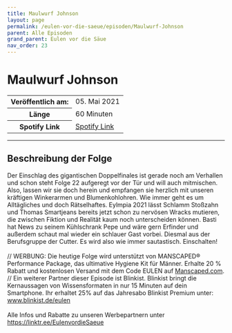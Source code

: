```yaml
---
title: Maulwurf Johnson
layout: page
permalink: /eulen-vor-die-saeue/episoden/Maulwurf-Johnson
parent: Alle Episoden
grand_parent: Eulen vor die Säue
nav_order: 23
---
```


# Maulwurf Johnson
<table class="resp-table dcf-table dcf-table-responsive dcf-table-bordered dcf-table-striped dcf-w-100%">
                    <tbody>
                        <tr>
                            <th scope="row">Veröffentlich am:</th>
                            <td data-label="Veröffentlich am:">05. Mai 2021</td>
                        </tr>
                        <tr>
                            <th scope="row">Länge </th>
                            <td data-label="Länge ">60 Minuten</td>
                        </tr><tr>
                                <th scope="row">Spotify Link</th>
                                <td data-label="Spotify Link"><a href="https://open.spotify.com/episode/3KEo2JKFC75bM18sDui5iA">Spotify Link</a></td>
                            </tr></tbody>
                </table>

***

## Beschreibung der Folge

<div>
Der Einschlag des gigantischen Doppelfinales ist gerade noch am Verhallen und schon steht Folge 22 aufgeregt vor der Tür und will auch mitmischen. Also, lassen wir sie doch herein und empfangen sie herzlich mit unseren kräftigen Winkerarmen und Blumenkohlohren. Wie immer geht es um Alltägliches und doch Rätselhaftes. Eylmpia 2021 lässt Schlamm Stoßzahn und Thomas Smartjeans bereits jetzt schon zu nervösen Wracks mutieren, die zwischen Fiktion und Realität kaum noch unterscheiden können. Basti hat News zu seinem Kühlschrank Pepe und wäre gern Erfinder und außerdem schaut mal wieder ein schlauer Gast vorbei. Diesmal aus der Berufsgruppe der Cutter. Es wird also wie immer sautastisch. Einschalten! <br>  <br> // WERBUNG: Die heutige Folge wird unterstützt von MANSCAPED® Performance Package, das ultimative Hygiene Kit für Männer. Erhalte 20 % Rabatt und kostenlosen Versand mit dem Code EULEN auf <a href="Manscaped.com">Manscaped.com</a>. // Ein weiterer Partner dieser Episode ist Blinkist. Blinkist bringt die Kernaussagen von Wissensformaten in nur 15 Minuten auf dein Smartphone. Ihr erhaltet 25% auf das Jahresabo Blinkist Premium unter: <a href="www.blinkist.de/eulen">www.blinkist.de/eulen</a> <br>  <br> Alle Infos und Rabatte zu unseren Werbepartnern unter <a href="https://linktr.ee/EulenvordieSaeue">https://linktr.ee/EulenvordieSaeue</a>  
</div>

